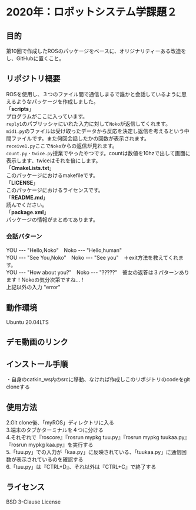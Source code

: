 # 2020年：ロボットシステム学課題２
## 目的
第10回で作成したROSのパッケージをベースに、オリジナリティーある改造をし、GitHubに置くこと。
## リポジトリ概要
ROSを使用し、３つのファイル間で通信しまるで誰かと会話しているように思えるようなパッケージを作成しました。  
「**scripts**」  
プログラムがここに入っています。  
`reply1`のパブリッシャにいれた入力に対して`Noko`が返信してくれます。  
`mid1.py`のファイルは受け取ったデータから反応を決定し返信を考えるという中間ファイルです。また何回会話したかの回数が表示されます。  
`receive1.py`ここで`Noko`からの返信が見れます。  
`count.py・twice.py`授業でやったやつです。countは数値を10hzで出して画面に表示します、twiceはそれを倍にします。  
「**CmakeLists.txt**」  
このパッケージにおけるmakefileです。  
「**LICENSE**」  
このパッケージにおけるライセンスです。  
「**README.md**」  
読んでください。  
「**package.xml**」  
パッケージの情報がまとめてあります。  
### 会話パターン
YOU --- "Hello,Noko"　Noko --- "Hello,human"  
YOU --- "See You,Noko"　Noko --- "See you"　＋exit方法を教えてくれます。  
YOU --- "How about you?"　Noko --- "?????"　彼女の返答は３パターンあります！Nokoの気分次第ですね…！  
上記以外の入力 "error"  
## 動作環境
Ubuntu 20.04LTS
## デモ動画のリンク

## インストール手順
・自身のcatkin_ws内のsrcに移動、なければ作成しこのリポジトリのcodeをgit cloneする
## 使用方法
2.Git clone後、「myROS」ディレクトリに入る  
3.端末のタブかターミナルを４つに分ける  
4.それぞれで『roscore』『rosrun mypkg tuu.py』『rosrun mypkg tuukaa.py』『rosrun mypkg kaa.py』を実行する  
5.「tuu.py」での入力が「kaa.py」に反映されている、「tuukaa.py」に通信回数が表示されているのを確認する  
6.「tuu.py」は『CTRL+D』、それ以外は『CTRL+C』で終了する 
## ライセンス
BSD 3-Clause License
